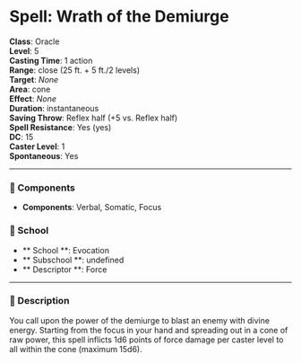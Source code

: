 
# Spell: Wrath of the Demiurge
**Class**: Oracle  
**Level**: 5  
**Casting Time**: 1 action  
**Range**: close (25 ft. + 5 ft./2 levels)  
**Target**: _None_  
**Area**: cone  
**Effect**: _None_  
**Duration**: instantaneous  
**Saving Throw**: Reflex half (+5 vs. Reflex half)  
**Spell Resistance**: Yes (yes)  
**DC**: 15  
**Caster Level**: 1  
**Spontaneous**: Yes

---

### 🔮 Components
- **Components**: Verbal, Somatic, Focus

### 🏫 School
- ** School **: Evocation
- ** Subschool **: undefined
- ** Descriptor **: Force
---

### 📜 Description
You call upon the power of the demiurge to blast an enemy with divine energy. Starting from the focus in your hand and spreading out in a cone of raw power, this spell inflicts 1d6 points of force damage per caster level to all within the cone (maximum 15d6).
